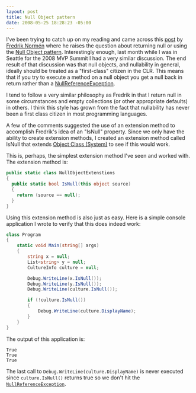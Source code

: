 ```yaml
---
layout: post
title: Null Object pattern
date: 2008-05-25 18:28:23 -05:00
---
```


I've been trying to catch up on my reading and came across this [post](http://weblogs.asp.net/fredriknormen/archive/2008/05/22/avoid-returning-quot-null-quot-and-use-the-null-object-pattern.aspx) by [Fredrik Normén](http://weblogs.asp.net/fredriknormen/default.aspx) where he raises the question about returning null or using the [Null Object pattern](http://en.wikipedia.org/wiki/Null_object_pattern). Interestingly enough, last month while I was in Seattle for the 2008 MVP Summit I had a very similar discussion. The end result of that discussion was that null objects, and nullability in general, ideally should be treated as a "first-class" citizen in the CLR. This means that if you try to execute a method on a null object you get a null back in return rather than a [NullReferenceException](http://msdn.microsoft.com/library/system.nullreferenceexception.aspx).

I tend to follow a very similar philosophy as Fredrik in that I return null in some circumstances and empty collections (or other appropriate defaults) in others. I think this style has grown from the fact that nullability has never been a first class citizen in most programming languages.

A few of the comments suggested the use of an extension method to accomplish Fredrik's idea of an "IsNull" property. Since we only have the ability to create extension methods, I created an extension method called IsNull that extends [Object Class (System)](http://msdn.microsoft.com/library/system.object.aspx) to see if this would work. 

This is, perhaps, the simplest extension method I've seen and worked with. The extension method is:

```csharp
public static class NullObjectExtenstions
{
  public static bool IsNull(this object source)
  {
    return (source == null);
  }
}
```


Using this extension method is also just as easy. Here is a simple console application I wrote to verify that this does indeed work:

```csharp
class Program
{
    static void Main(string[] args)
    {
        string x = null;
        List<string> y = null;
        CultureInfo culture = null;

        Debug.WriteLine(x.IsNull());
        Debug.WriteLine(y.IsNull());
        Debug.WriteLine(culture.IsNull());

        if (!culture.IsNull())
        {
            Debug.WriteLine(culture.DisplayName);
        }
    }
}
```

The output of this application is:

```
True
True
True
```

The last call to `Debug.WriteLine(culture.DisplayName)` is never executed since `culture.IsNull()` returns true so we don't hit the [`NullReferenceException`](http://msdn.microsoft.com/library/system.nullreferenceexception.aspx).
